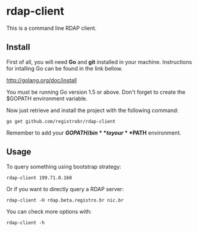 rdap-client
===========

This is a command line RDAP client.


Install
-------

First of all, you will need **Go** and **git** installed in your machine.
Instructions for intalling Go can be found in the link bellow.

http://golang.org/doc/install

You must be running Go version 1.5 or above.
Don't forget to create the $GOPATH environment variable.

Now just retrieve and install the project with the following command:
```
go get github.com/registrobr/rdap-client
```

Remember to add your **$GOPATH/bin** to your **$PATH** environment.


Usage
-----

To query something using bootstrap strategy:

```
rdap-client 199.71.0.160
```

Or if you want to directly query a RDAP server:

```
rdap-client -H rdap.beta.registro.br nic.br
```

You can check more options with:

```
rdap-client -h
```
